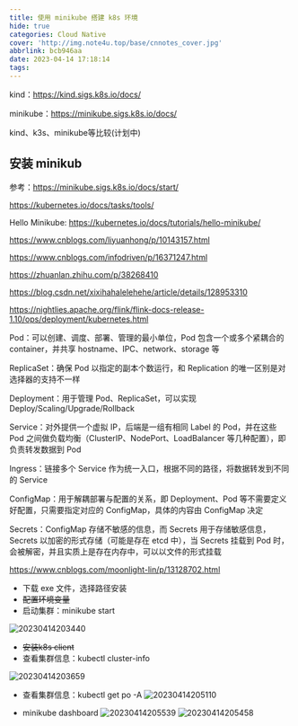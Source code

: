 ```yaml
---
title: 使用 minikube 搭建 k8s 环境
hide: true
categories: Cloud Native
cover: 'http://img.note4u.top/base/cnnotes_cover.jpg'
abbrlink: bcb946aa
date: 2023-04-14 17:18:14
tags:
---
```


kind：https://kind.sigs.k8s.io/docs/

minikube：https://minikube.sigs.k8s.io/docs/

kind、k3s、minikube等比较(计划中)

## 安装 minikub
参考：https://minikube.sigs.k8s.io/docs/start/

https://kubernetes.io/docs/tasks/tools/

Hello Minikube: https://kubernetes.io/docs/tutorials/hello-minikube/

https://www.cnblogs.com/liyuanhong/p/10143157.html

https://www.cnblogs.com/infodriven/p/16371247.html

https://zhuanlan.zhihu.com/p/38268410

https://blog.csdn.net/xixihahalelehehe/article/details/128953310

https://nightlies.apache.org/flink/flink-docs-release-1.10/ops/deployment/kubernetes.html

Pod：可以创建、调度、部署、管理的最小单位，Pod 包含一个或多个紧耦合的 container，并共享 hostname、IPC、network、storage 等

ReplicaSet：确保 Pod 以指定的副本个数运行，和 Replication 的唯一区别是对选择器的支持不一样

Deployment：用于管理 Pod、ReplicaSet，可以实现 Deploy/Scaling/Upgrade/Rollback

Service：对外提供一个虚拟 IP，后端是一组有相同 Label 的 Pod，并在这些 Pod 之间做负载均衡（ClusterIP、NodePort、LoadBalancer 等几种配置），即负责转发数据到 Pod

Ingress：链接多个 Service 作为统一入口，根据不同的路径，将数据转发到不同的 Service

ConfigMap：用于解耦部署与配置的关系，即 Deployment、Pod 等不需要定义好配置，只需要指定对应的 ConfigMap，具体的内容由 ConfigMap 决定

Secrets：ConfigMap 存储不敏感的信息，而 Secrets 用于存储敏感信息，Secrets 以加密的形式存储（可能是存在 etcd 中），当 Secrets 挂载到 Pod 时，会被解密，并且实质上是存在内存中，可以以文件的形式挂载

https://www.cnblogs.com/moonlight-lin/p/13128702.html

- 下载 exe 文件，选择路径安装
- ~~配置环境变量~~
- 启动集群：minikube start

![20230414203440](http://img.note4u.top/article/20230414203440.png)

- ~~安装k8s client~~
- 查看集群信息：kubectl cluster-info

![20230414203659](http://img.note4u.top/article/20230414203659.png)

- 查看集群信息：kubectl get po -A
![20230414205110](http://img.note4u.top/article/20230414205110.png)

- minikube dashboard
![20230414205539](http://img.note4u.top/article/20230414205539.png)
![20230414205458](http://img.note4u.top/article/20230414205458.png)